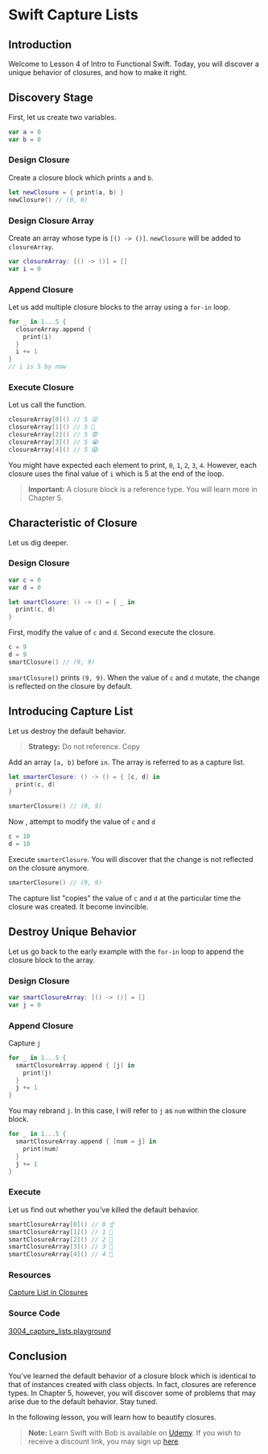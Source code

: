 # Swift Capture Lists

## Introduction
Welcome to Lesson 4 of Intro to Functional Swift. Today, you will discover a unique behavior of closures, and how to make it right.

## Discovery Stage
First, let us create two variables.

```swift
var a = 0
var b = 0
```

### Design Closure
Create a closure block which prints `a` and `b`.

```swift
let newClosure = { print(a, b) }
newClosure() // (0, 0)
```

### Design Closure Array
Create an array whose type is `[() -> ()]`. `newClosure` will be added to `closureArray`.

```swift
var closureArray: [() -> ()] = []
var i = 0
```

### Append Closure
Let us add multiple closure blocks to the array using a `for-in` loop.

```swift
for _ in 1...5 {
  closureArray.append {
    print(i)
  }
  i += 1
}
// i is 5 by now
```

### Execute Closure
Let us call the function.

```swift
closureArray[0]() // 5 😲
closureArray[1]() // 5 🤔
closureArray[2]() // 5 😨
closureArray[3]() // 5 😭
closureArray[4]() // 5 😱
```

You might have expected each element to print, `0`, `1`, `2`, `3`, `4`. However, each closure uses the final value of `i` which is 5 at the end of the loop.

> **Important:** A closure block is  a reference type. You will learn more in Chapter 5.

## Characteristic of Closure
Let us dig deeper.

### Design Closure
```swift
var c = 0
var d = 0

let smartClosure: () -> () = { _ in
  print(c, d)
}
```

First, modify the value of `c` and `d`. Second execute the closure.

```swift
c = 9
d = 9
smartClosure() // (9, 9)
```

`smartClosure()` prints `(9, 9)`. When the value of `c` and `d` mutate, the change is reflected on the closure by default.

## Introducing Capture List
Let us destroy the default behavior.

> **Strategy:** Do not reference. Copy

Add an array `[a, b]` before `in`. The array is referred to as a capture list.

```swift
let smarterClosure: () -> () = { [c, d] in
  print(c, d)
}

smarterClosure() // (9, 9)
```

Now , attempt to modify the value of `c` and `d`

```swift
c = 10
d = 10
```

Execute `smarterClosure`. You will discover that the change is not reflected on the closure anymore.

```swift
smarterClosure() // (9, 9)
```

The capture list "copies" the value of `c` and `d` at the particular time the closure was created. It become invincible.


## Destroy Unique Behavior
Let us go back to the early example with the `for-in` loop to append the closure block to the array.

### Design Closure
```swift
var smartClosureArray: [() -> ()] = []
var j = 0
```

### Append Closure
Capture `j`

```swift
for _ in 1...5 {
  smartClosureArray.append { [j] in
    print(j)
  }
  j += 1
}
```

You may rebrand `j`. In this case, I will refer to `j` as `num` within the closure block.

```swift
for _ in 1...5 {
  smartClosureArray.append { [num = j] in
    print(num)
  }
  j += 1
}
```
### Execute
Let us find out whether you've killed the default behavior.

```swift
smartClosureArray[0]() // 0 ☝️
smartClosureArray[1]() // 1 💪
smartClosureArray[2]() // 2 🎁
smartClosureArray[3]() // 3 🎉
smartClosureArray[4]() // 4 🎅
```


### Resources
[Capture List in Closures]

[Capture List in Closures]: https://blog.bobthedeveloper.io/swift-capture-list-in-closures-e28282c71b95

### Source Code
[3004_capture_lists.playground](https://www.dropbox.com/sh/ickz77fu1d6bwzo/AAC8YOA56o09C8OT7IRujOoma?dl=0)

## Conclusion
You've learned the default behavior of a closure block which is identical to that of instances created with class objects. In fact, closures are reference types. In Chapter 5, however, you will discover some of problems that may arise due to the default behavior. Stay tuned.

In the following lesson, you will learn how to beautify closures.

> **Note:** Learn Swift with Bob is available on [Udemy](https://udemy.com/learn-swift-with-bob/). If you wish to receive a discount link, you may sign up [here](https://goo.gl/RR4K27).